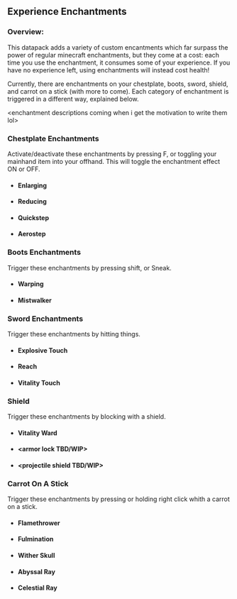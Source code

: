 ## Experience Enchantments

### Overview:

This datapack adds a variety of custom encantments which far surpass the power of regular minecraft enchantments, but they come at a cost: each time you use the enchantment, it consumes some of your experience. If you have no experience left, using enchantments will instead cost health!

Currently, there are enchantments on your chestplate, boots, sword, shield, and carrot on a stick (with more to come). Each category of enchantment is triggered in a different way, explained below. 

\<enchantment descriptions coming when i get the motivation to write them lol>

### Chestplate Enchantments

Activate/deactivate these enchantments by pressing F, or toggling your mainhand item into your offhand. This will toggle the enchantment effect ON or OFF.

- #### Enlarging

- #### Reducing

- #### Quickstep

- #### Aerostep

### Boots Enchantments

Trigger these enchantments by pressing shift, or Sneak. 

- #### Warping

- #### Mistwalker

### Sword Enchantments

Trigger these enchantments by hitting things.

- #### Explosive Touch

- #### Reach

- #### Vitality Touch

### Shield

Trigger these enchantments by blocking with a shield.

- #### Vitality Ward

- #### \<armor lock TBD/WIP>

- #### \<projectile shield TBD/WIP>

### Carrot On A Stick

Trigger these enchantments by pressing or holding right click whith a carrot on a stick.

- #### Flamethrower

- #### Fulmination

- #### Wither Skull

- #### Abyssal Ray

- #### Celestial Ray
